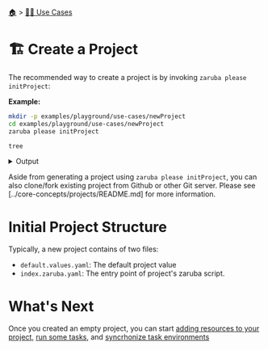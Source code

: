 <!--startTocHeader-->
[🏠](../README.md) > [👷🏽 Use Cases](README.md)
# 🏗️ Create a Project
<!--endTocHeader-->

The recommended way to create a project is by invoking `zaruba please initProject`:

__Example:__

<!--startCode-->
```bash
mkdir -p examples/playground/use-cases/newProject
cd examples/playground/use-cases/newProject
zaruba please initProject

tree
```
 
<details>
<summary>Output</summary>
 
```````
🤖 🔎 Job Starting...
         Elapsed Time: 1.803µs
         Current Time: 09:11:14
🤖 🏁 Running 🚧 initProject runner (Attempt 1 of 3) on /home/gofrendi/zaruba/docs/examples/playground/use-cases/newProject
🤖    🚀 🚧 initProject          Initialized empty Git repository in /home/gofrendi/zaruba/docs/examples/playground/use-cases/newProject/.git/
🤖    🚀 🚧 initProject          🎉🎉🎉
🤖    🚀 🚧 initProject          Project created
🤖 🎉 Successfully running 🚧 initProject runner (Attempt 1 of 3)
🤖 🔎 Job Running...
         Elapsed Time: 12.29966ms
         Current Time: 09:11:14
🤖 🎉 🎉🎉🎉🎉🎉🎉🎉🎉🎉🎉🎉
🤖 🎉 Job Complete!!! 🎉🎉🎉
🤖 🔥 Terminating
🤖 🔎 Job Ended...
         Elapsed Time: 316.991328ms
         Current Time: 09:11:15
zaruba please initProject  
.
├── default.values.yaml
└── index.zaruba.yaml

0 directories, 2 files
```````
</details>
<!--endCode-->

Aside from generating a project using `zaruba please initProject`, you can also clone/fork existing project from Github or other Git server. Please see [../core-concepts/projects/README.md] for more information.

# Initial Project Structure

Typically, a new project contains of two files:

* `default.values.yaml`: The default project value
* `index.zaruba.yaml`: The entry point of project's zaruba script.

# What's Next

Once you created an empty project, you can start [adding resources to your project](add-resources/README.md), [run some tasks](../run-task/README.md), and [syncrhonize task environments](syncrhonize-task-environments.md)

<!--startTocSubtopic-->
<!--endTocSubtopic-->
